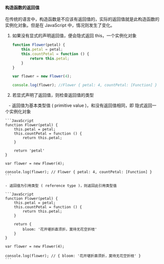 #### 构造函数的返回值

在传统的语言中，构造函数是不应该有返回值的，实际的返回值就是此构造函数的实例化对象。但是在 JavaScript 中，情况则发生了变化。

1. 如果没有显式的声明返回值，便会隐式返回 this，一个实例化对象

    ```JavaScript
    function Flower(petal) {
        this.petal = petal;
        this.countPetal = function () {
            return this.petal;
        }
    }

    var flower = new Flower(4);

    console.log(flower); //Flower { petal: 4, countPetal: [Function] }
    ```

2. 若显式声明了返回值，则检查返回值的类型

    - 返回值为基本类型值 ( primitive value )，和没有返回值相同，即 隐式返回一个实例化对象

    ```JavaScript
    function Flower(petal) {
        this.petal = petal;
        this.countPetal = function () {
            return this.petal;
        }

        return 'petal'
    }

    var flower = new Flower(4);

    console.log(flower); // Flower { petal: 4, countPetal: [Function] }
    ```

    - 返回值为引用类型 ( reference type )，则返回此引用类型值

    ```JavaScript
    function Flower(petal) {
        this.petal = petal;
        this.countPetal = function () {
            return this.petal;
        }

        return {
            bloom: '花开堪折直须折，莫待无花空折枝'
        }
    }

    var flower = new Flower(4);

    console.log(flower); // { bloom: '花开堪折直须折，莫待无花空折枝' }
    ```
